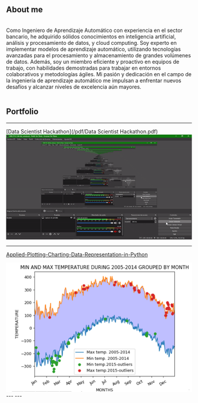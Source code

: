 ## About me
<br>
Como Ingeniero de Aprendizaje Automático con experiencia en el sector 
bancario, he adquirido sólidos conocimientos en inteligencia artificial, 
análisis y procesamiento de datos, y cloud computing. Soy experto en 
implementar modelos de aprendizaje automático, utilizando tecnologías 
avanzadas para el procesamiento y almacenamiento de grandes volúmenes de 
datos. Además, soy un miembro eficiente y proactivo en equipos de trabajo, 
con habilidades demostradas para trabajar en entornos colaborativos y 
metodologías ágiles. Mi pasión y dedicación en el campo de la ingeniería de 
aprendizaje automático me impulsan a enfrentar nuevos desafíos y alcanzar niveles de excelencia aún mayores.
<br><br>

## Portfolio

---

<!-- ### Category Name 1  -->

[Data Scientist Hackathon](/pdf/Data Scientist Hackathon.pdf)
<img src="images/hackathon_kin.gif?raw=true"/>

---
[Applied-Plotting-Charting-Data-Representation-in-Python](https://github.com/Rasecado/Applied-Plotting-Charting-Data-Representation-in-Python/blob/main/Assignment2.ipynb)
<!-- <img src="images/dummy_thumbnail.jpg?raw=true"/> -->
<img src="images/assignment 2.png?raw=true"/>
---
---

